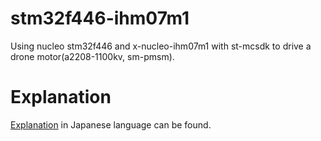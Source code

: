 # stm32f446-ihm07m1
Using nucleo stm32f446 and x-nucleo-ihm07m1 with st-mcsdk to drive a drone motor(a2208-1100kv, sm-pmsm). 

# Explanation
<a href="https://memo.soarcloud.com/stm32f446-ihm07m1-pmsm-motor/" target="_blank">Explanation</a> in Japanese language can be found.
